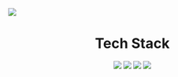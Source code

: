 <img src="https://capsule-render.vercel.app/api?type=cylinder&color=auto&section=header&reversal=false&text=CASTLE_DRAGON%20CHOI">
<h1 align="center">Tech Stack</h1>
<div align="center">
  <img src="https://img.shields.io/badge/Java-007396?style=flat&logo=Java&logoColor=white" />
  <img src="https://img.shields.io/badge/HTML5-E34F26?style=flat&logo=HTML5&logoColor=white" />
  <img src="https://img.shields.io/badge/CSS3-1572B6?style=flat&logo=CSS3&logoColor=white" />
  <img src="https://img.shields.io/badge/mysql-4479A1?style=flat&logo=MYSQL&logoColor=white" />
</div>
